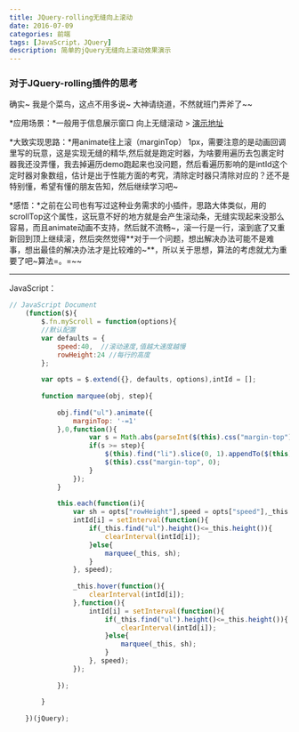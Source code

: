 ```yaml
---
title: JQuery-rolling无缝向上滚动
date: 2016-07-09
categories: 前端
tags: [JavaScript，JQuery]
description: 简单的jQuery无缝向上滚动效果演示
---
```

### 对于JQuery-rolling插件的思考
确实~ 我是个菜鸟，这点不用多说~ 大神请绕道，不然就班门弄斧了~~

<!--more-->
*应用场景：*一般用于信息展示窗口 向上无缝滚动  > [演示地址](http://www.jq22.com/yanshi6631)

*大致实现思路：*用animate往上滚（marginTop） 1px，需要注意的是动画回调里写的玩意，这是实现无缝的精华,然后就是跑定时器，为啥要用遍历去包裹定时器我还没弄懂，我去掉遍历demo跑起来也没问题，然后看遍历影响的是intId这个定时器对象数组，估计是出于性能方面的考究，清除定时器只清除对应的？还不是特别懂，希望有懂的朋友告知，然后继续学习吧~

*感悟：*之前在公司也有写过这种业务需求的小插件，思路大体类似，用的scrollTop这个属性，这玩意不好的地方就是会产生滚动条，无缝实现起来没那么容易，而且animate动画不支持，然后就不流畅~，滚一行是一行，滚到底了又重新回到顶上继续滚，然后突然觉得**对于一个问题，想出解决办法可能不是难事，想出最佳的解决办法才是比较难的~**，所以关于思想，算法的考虑就尤为重要了吧~算法=。=~~
***
JavaScript：
```javascript
// JavaScript Document
	(function($){
		$.fn.myScroll = function(options){
		//默认配置
		var defaults = {
			speed:40,  //滚动速度,值越大速度越慢
			rowHeight:24 //每行的高度
		};
		
		var opts = $.extend({}, defaults, options),intId = [];
		
		function marquee(obj, step){
		
			obj.find("ul").animate({
				marginTop: '-=1'
			},0,function(){
					var s = Math.abs(parseInt($(this).css("margin-top")));
					if(s >= step){
						$(this).find("li").slice(0, 1).appendTo($(this));
						$(this).css("margin-top", 0);
					}
				});
			}
			
			this.each(function(i){
				var sh = opts["rowHeight"],speed = opts["speed"],_this = $(this);
				intId[i] = setInterval(function(){
					if(_this.find("ul").height()<=_this.height()){
						clearInterval(intId[i]);
					}else{
						marquee(_this, sh);
					}
				}, speed);
	
				_this.hover(function(){
					clearInterval(intId[i]);
				},function(){
					intId[i] = setInterval(function(){
						if(_this.find("ul").height()<=_this.height()){
							clearInterval(intId[i]);
						}else{
							marquee(_this, sh);
						}
					}, speed);
				});
			
			});
	
		}
	
	})(jQuery);
```
